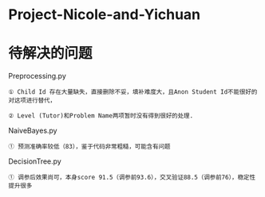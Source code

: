 # Project-Nicole-and-Yichuan
# 待解决的问题
Preprocessing.py

    ① Child Id 存在大量缺失，直接删除不妥，填补难度大，且Anon Student Id不能很好的对这项进行替代，

    ② Level (Tutor)和Problem Name两项暂时没有得到很好的处理.


NaiveBayes.py

    ① 预测准确率较低（83），鉴于代码非常粗糙，可能含有问题


DecisionTree.py

    ① 调参后效果尚可，本身score 91.5（调参前93.6），交叉验证88.5（调参前76），稳定性提升很多
